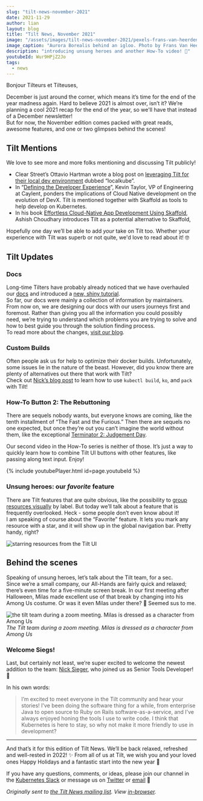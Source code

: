 ```yaml
---
slug: "tilt-news-november-2021"
date: 2021-11-29
author: lian
layout: blog
title: "Tilt News, November 2021"
image: "/assets/images/tilt-news-november-2021/pexels-frans-van-heerden-624015.jpg"
image_caption: "Aurora Borealis behind an igloo. Photo by Frans Van Heerden from <a href='https://www.pexels.com/photo/aurora-borealis-624015/'>Pexels</a>"
description: "introducing unsung heroes and another How-To video! 🎉"
youtubeId: Wur9HPjZ2Jo
tags:
  - news
---
```

Bonjour Tilteurs et Tilteuses,

December is just around the corner, which means it’s time for the end of the year madness again. Hard to believe 2021 is almost over, isn’t it? We’re planning a cool 2021 recap for the end of the year, so we'll have that instead of a December newsletter!  
But for now, the November edition comes packed with great reads, awesome features, and one or two glimpses behind the scenes!

## Tilt Mentions
We love to see more and more folks mentioning and discussing Tilt publicly! 

* Clear Street’s Ottavio Hartman wrote a blog post on [leveraging Tilt for their local dev environment](https://medium.com/@ottopo/523045dd2ac8) dubbed “localkube”.
* In “[Defining the Developer Experience](https://dzone.com/articles/developer-experience)”, Kevin Taylor, VP of Engineering at Caylent, ponders the implications of Cloud Native development on the evolution of DevX. Tilt is mentioned together with Skaffold as tools to help develop on Kubernetes.
* In his book [Effortless Cloud-Native App Development Using Skaffold](https://books.google.com/books?id=vNJCEAAAQBAJ&pg=PA233&lpg=PA233&dq=effortless+cloud-native+app+development+using+skaffold+tilt&source=bl&ots=NUwNtLM0Ci&sig=ACfU3U38wdnpWJF78uxTiNKkbgYDSnHAhQ&hl=en&sa=X&ved=2ahUKEwjx1Z3jnYn0AhXPSt8KHVsCBnMQ6AF6BAgTEAM#v=onepage&q=effortless%20cloud-native%20app%20development%20using%20skaffold%20tilt&f=false), Ashish Choudhary introduces Tilt as a potential alternative to Skaffold, 

Hopefully one day we’ll be able to add *your* take on Tilt too. Whether your experience with Tilt was superb or not quite, we'd love to read about it! 🤓

## Tilt Updates
### Docs
Long-time Tilters have probably already noticed that we have overhauled our [docs](http://docs.tilt.dev) and introduced a [new, shiny tutorial](https://docs.tilt.dev/tutorial/index.html).  
So far, our docs were mainly a collection of information by maintainers. From now on, we are designing our docs with our users journeys first and foremost. Rather than giving you all the information you could possibly need, we’re trying to understand which problems you are trying to solve and how to best guide you through the solution finding process.  
To read more about the changes, [visit our blog](https://blog.tilt.dev/2021/11/08/new-tutorial.html).

### Custom Builds
Often people ask us for help to optimize their docker builds. Unfortunately, some issues lie in the nature of the beast. However, did you know there are plenty of alternatives out there that work with Tilt?  
Check out [Nick’s blog post](https://blog.tilt.dev/2021/11/12/docker-build-alternatives.html) to learn how to use `kubectl build`, `ko`, and `pack` with Tilt!

### How-To Button 2: The Rebuttoning
There are sequels nobody wants, but everyone knows are coming, like the tenth installment of “The Fast and the Furious.” Then there are sequels no one expected, but once they’re out you can’t imagine the world without them, like the exceptional [Terminator 2: Judgement Day](https://www.youtube.com/watch?v=nxr2SV5znwI).

Our second video in the How-To series is neither of those. It’s just a way to quickly learn how to combine Tilt UI buttons with other features, like passing along text input. Enjoy!

{% include youtubePlayer.html id=page.youtubeId %}

### Unsung heroes: our *favorite* feature
There are Tilt features that are quite obvious, like the possibility to [group resources visually](https://blog.tilt.dev/2021/08/09/resource-grouping.html) by label. But today we’ll talk about a feature that is frequently overlooked. Heck - some people don’t even know about it!  
I am speaking of course about the “Favorite” feature. It lets you mark any resource with a star, and it will show up in the global navigation bar. Pretty handy, right?

![starring resources from the Tilt UI](/assets/images/tilt-news-november-2021/favorite-feature.gif)

## Behind the scenes
Speaking of unsung heroes, let’s talk about the Tilt team, for a sec.  
Since we’re a small company, our All-Hands are fairly quick and relaxed; there’s even time for a five-minute screen break. In our first meeting after Halloween, Milas made excellent use of that break by changing into his Among Us costume. Or was it even Milas under there? 🤔 Seemed sus to me.

![the tilt team during a zoom meeting. Milas is dressed as a character from Among Us](/assets/images/tilt-news-november-2021/tilt-team.png)
*The Tilt team during a zoom meeting. Milas is dressed as a character from Among Us*

### Welcome Siegs!
Last, but certainly not least, we’re super excited to welcome the newest addition to the team: [Nick Sieger](https://tilt.dev/about), who joined us as Senior Tools Developer! 🥳

In his own words:
> I’m excited to meet everyone in the Tilt community and hear your stories! I’ve been doing the software thing for a while, from enterprise Java to open source to Ruby on Rails software-as-a-service, and I’ve always enjoyed honing the tools I use to write code. I think that Kubernetes is here to stay, so why not make it more friendly to use in development?

---

And that’s it for this edition of Tilt News. We’ll be back relaxed, refreshed and well-rested in 2022! ✨
From all of us at Tilt, we wish you and your loved ones Happy Holidays and a fantastic start into the new year 🙏‍

If you have any questions, comments, or ideas, please join our channel in the [Kubernetes Slack](https://slack.k8s.io/) or message us on [Twitter](https://twitter.com/tilt_dev) or [email](mailto:news@tilt.dev?subject=Tilt%20News%20October%202021) 👋


_Originally sent to [the Tilt News mailing
list](https://tilt.dev/subscribe). View
[in-browser](https://mailchi.mp/tilt.dev/tilt-news-november-2021)._
